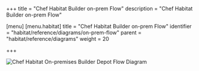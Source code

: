 +++
title = "Chef Habitat Builder on-prem Flow"
description = "Chef Habitat Builder on-prem Flow"

[menu]
  [menu.habitat]
    title = "Chef Habitat Builder on-prem Flow"
    identifier = "habitat/reference/diagrams/on-prem-flow"
    parent = "habitat/reference/diagrams"
    weight = 20

+++

![Chef Habitat On-premises Builder Depot Flow Diagram](/images/habitat-on-premises-builder-depot-flow.png)

